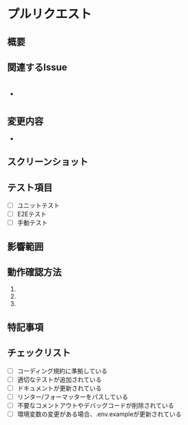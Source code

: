 # プルリクエスト

## 概要
<!-- 変更内容の概要を記述してください -->

## 関連するIssue
<!-- 関連するIssueがあれば記載してください -->
- #

## 変更内容
<!-- 具体的な変更内容を箇条書きで記述してください -->
- 

## スクリーンショット
<!-- UI変更がある場合は、変更前後のスクリーンショットを添付してください -->

## テスト項目
<!-- テストした項目を記載してください -->
- [ ] ユニットテスト
- [ ] E2Eテスト
- [ ] 手動テスト

## 影響範囲
<!-- この変更による影響範囲を記述してください -->

## 動作確認方法
<!-- レビュアーが動作確認するための手順を記述してください -->
1. 
2. 
3. 

## 特記事項
<!-- その他、レビュアーに伝えたい事項があれば記述してください -->

## チェックリスト
- [ ] コーディング規約に準拠している
- [ ] 適切なテストが追加されている
- [ ] ドキュメントが更新されている
- [ ] リンター/フォーマッターをパスしている
- [ ] 不要なコメントアウトやデバッグコードが削除されている
- [ ] 環境変数の変更がある場合、.env.exampleが更新されている 